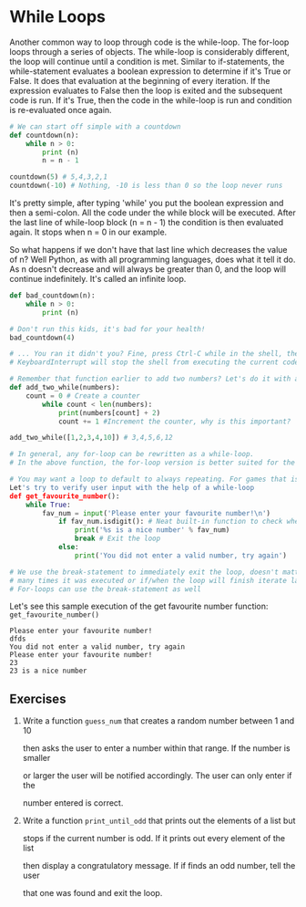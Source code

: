 # While Loops

Another common way to loop through code is the while-loop. The for-loop loops through a series of objects. The while-loop is considerably different, the loop will continue until a condition is met. Similar to if-statements, the while-statement evaluates a boolean expression to determine if it's True or False. It does that evaluation at the beginning of every iteration. If the expression evaluates to False then the loop is exited and the subsequent code is run. If it's True, then the code in the while-loop is run and condition is re-evaluated once again.

```python
# We can start off simple with a countdown
def countdown(n):
    while n > 0:
        print (n)
        n = n - 1

countdown(5) # 5,4,3,2,1
countdown(-10) # Nothing, -10 is less than 0 so the loop never runs
```

It's pretty simple, after typing 'while' you put the boolean expression and then a semi-colon. All the code under the while block will be executed. After the last line of while-loop block \(n = n - 1\) the condition is then evaluated again. It stops when n = 0 in our example.

So what happens if we don't have that last line which decreases the value of n? Well Python, as with all programming languages, does what it tell it do. As n doesn't decrease and will always be greater than 0, and the loop will continue indefinitely. It's called an infinite loop.

```python
def bad_countdown(n):
    while n > 0:
        print (n)

# Don't run this kids, it's bad for your health!
bad_countdown(4)

# ... You ran it didn't you? Fine, press Ctrl-C while in the shell, the
# KeyboardInterrupt will stop the shell from executing the current code

# Remember that function earlier to add two numbers? Let's do it with a while-loop
def add_two_while(numbers):
    count = 0 # Create a counter
        while count < len(numbers):
            print(numbers[count] + 2)
            count += 1 #Increment the counter, why is this important?

add_two_while([1,2,3,4,10]) # 3,4,5,6,12

# In general, any for-loop can be rewritten as a while-loop.
# In the above function, the for-loop version is better suited for the task.

# You may want a loop to default to always repeating. For games that is essential actually.
Let's try to verify user input with the help of a while-loop
def get_favourite_number():
    while True:
        fav_num = input('Please enter your favourite number!\n')
            if fav_num.isdigit(): # Neat built-in function to check whether a string contains only numbers
                print('%s is a nice number' % fav_num)
                break # Exit the loop
            else:
                print('You did not enter a valid number, try again')

# We use the break-statement to immediately exit the loop, doesn't matter how
# many times it was executed or if/when the loop will finish iterate later.
# For-loops can use the break-statement as well
```

Let's see this sample execution of the get favourite number function: `get_favourite_number()`

```text
Please enter your favourite number!
dfds
You did not enter a valid number, try again
Please enter your favourite number!
23
23 is a nice number
```

## Exercises

1. Write a function `guess_num` that creates a random number between 1 and 10

   then asks the user to enter a number within that range. If the number is smaller

   or larger the user will be notified accordingly. The user can only enter if the

   number entered is correct.

2. Write a function `print_until_odd` that prints out the elements of a list but

   stops if the current number is odd. If it prints out every element of the list

   then display a congratulatory message. If if finds an odd number, tell the user

   that one was found and exit the loop.

